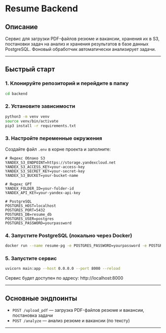 # Resume Backend

## Описание

Сервис для загрузки PDF-файлов резюме и вакансии, хранения их в S3, постановки задач на анализ и хранения результатов в базе данных PostgreSQL. Фоновый обработчик автоматически анализирует задачи.

---

## Быстрый старт

### 1. Клонируйте репозиторий и перейдите в папку
```bash
cd backend
```

### 2. Установите зависимости
```bash
python3 -m venv venv
source venv/bin/activate
pip3 install -r requirements.txt
```

### 3. Настройте переменные окружения
Создайте файл `.env` в корне проекта и заполните:
```
# Яндекс Облако S3
YANDEX_S3_ENDPOINT=https://storage.yandexcloud.net
YANDEX_S3_ACCESS_KEY=your-access-key
YANDEX_S3_SECRET_KEY=your-secret-key
YANDEX_S3_BUCKET=your-bucket-name

# Яндекс GPT
YANDEX_FOLDER_ID=your-folder-id
YANDEX_API_KEY=your-yandex-api-key

# PostgreSQL
POSTGRES_HOST=localhost
POSTGRES_PORT=5432
POSTGRES_DB=resume_db
POSTGRES_USER=postgres
POSTGRES_PASSWORD=yourpassword
```

### 4. Запустите PostgreSQL (локально через Docker)
```bash
docker run --name resume-pg -e POSTGRES_PASSWORD=yourpassword -e POSTGRES_DB=resume_db -p 5432:5432 -d postgres:15
```

### 5. Запустите сервис
```bash
uvicorn main:app --host 0.0.0.0 --port 8000 --reload
```

Сервис будет доступен по адресу: http://localhost:8000

---

## Основные эндпоинты

- `POST /upload_pdf` — загрузка PDF-файлов резюме и вакансии, постановка задачи
- `POST /analyze` — анализ резюме и вакансии (по тексту)

---

